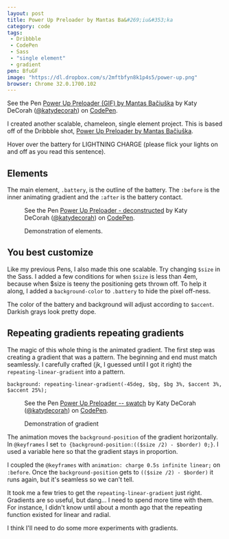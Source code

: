```yaml
---
layout: post
title: Power Up Preloader by Mantas Ba&#269;iu&#353;ka
category: code
tags: 
 - Dribbble
 - CodePen
 - Sass
 - "single element"
 - gradient
pen: BfuGF
image: "https://dl.dropbox.com/s/2mftbfyn8k1p4s5/power-up.png"
browser: Chrome 32.0.1700.102
---
```


<p data-height="300" data-theme-id="97" data-slug-hash="bcc619ac0a04ac70e948a41d26e49a24" data-default-tab="result" class='codepen'>See the Pen <a href='http://codepen.io/katydecorah/pen/bcc619ac0a04ac70e948a41d26e49a24'>Power Up Preloader (GIF) by Mantas Bačiuška</a> by Katy DeCorah (<a href='http://codepen.io/katydecorah'>@katydecorah</a>) on <a href='http://codepen.io'>CodePen</a>.</p>

I created another scalable, chameleon, single element project. This is based off of the Dribbble shot, [Power Up Preloader by Mantas Ba&#269;iu&#353;ka](http://dribbble.com/shots/1399080-Power-Up-Preloader-GIF).

Hover over the battery for LIGHTNING CHARGE (please flick your lights on and off as you read this sentence).

## Elements

The main element, `.battery`, is the outline of the battery. The `:before` is the inner animating gradient and the `:after` is the battery contact.

<figure>
<p data-height="300" data-theme-id="97" data-slug-hash="0a06bd9d7d5ae8b750e3bd8653dd63ef" data-default-tab="result" class='codepen'>See the Pen <a href='http://codepen.io/katydecorah/pen/0a06bd9d7d5ae8b750e3bd8653dd63ef'>Power Up Preloader - deconstructed</a> by Katy DeCorah (<a href='http://codepen.io/katydecorah'>@katydecorah</a>) on <a href='http://codepen.io'>CodePen</a>.</p>
<figcaption>Demonstration of elements.</figcaption>
</figure>


## You best customize

Like my previous Pens, I also made this one scalable. Try changing `$size` in the Sass. I added a few conditions for when `$size` is less than 4em, because when $size is teeny the positioning gets thrown off. To help it along, I added a `background-color` to `.battery` to hide the pixel off-ness.

The color of the battery and background will adjust according to `$accent`. Darkish grays look pretty dope.

## Repeating gradients repeating gradients

The magic of this whole thing is the animated gradient. The first step was creating a gradient that was a pattern. The beginning and end must match seamlessly. I carefully crafted (jk, I guessed until I got it right) the `repeating-linear-gradient` into a pattern.

	background: repeating-linear-gradient(-45deg, $bg, $bg 3%, $accent 3%, $accent 25%);

<figure>
<p data-height="283" data-theme-id="97" data-slug-hash="7398c4a1664923574f6af529db07d019" data-default-tab="result" class='codepen'>See the Pen <a href='http://codepen.io/katydecorah/pen/7398c4a1664923574f6af529db07d019'>Power Up Preloader -- swatch</a> by Katy DeCorah (<a href='http://codepen.io/katydecorah'>@katydecorah</a>) on <a href='http://codepen.io'>CodePen</a>.</p>
<figcaption>Demonstration of gradient</figcaption>
</figure>

The animation moves the `background-position` of the gradient horizontally. In `@keyframes` I set `to {background-position:(($size /2) - $border) 0;}`. I used a variable here so that the gradient stays in proportion. 

I coupled the `@keyframes` with `animation: charge 0.5s infinite linear;` on `:before`. Once the `background-position` gets to `(($size /2) - $border)` it runs again, but it's seamless so we can't tell.

It took me a few tries to get the `repeating-linear-gradient` just right. Gradients are so useful, but dang&hellip; I need to spend more time with them. For instance, I didn't know until about a month ago that the repeating function existed for linear and radial. 

I think I'll need to do some more experiments with gradients.